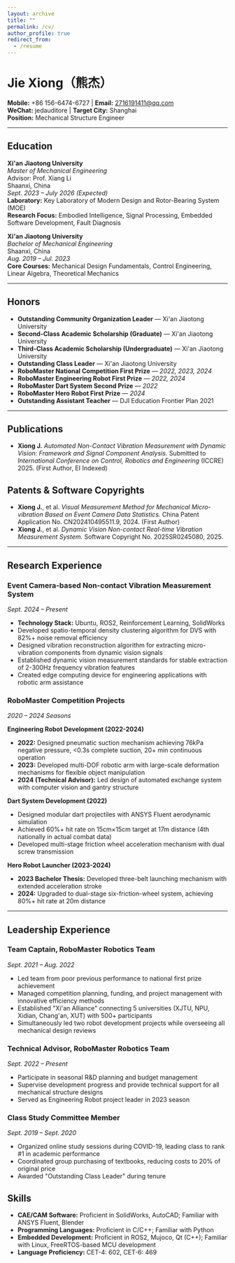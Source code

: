 ```yaml
---
layout: archive
title: ""
permalink: /cv/
author_profile: true
redirect_from:
  - /resume
---
```


# Jie Xiong（熊杰）  
**Mobile:** +86 156-6474-6727 | **Email:** 2716191411@qq.com  
**WeChat:** jedauditore | **Target City:** Shanghai  
**Position:** Mechanical Structure Engineer

---

## Education  

**Xi'an Jiaotong University**  
*Master of Mechanical Engineering*  
Advisor: Prof. Xiang Li  
Shaanxi, China  
*Sept. 2023 – July 2026 (Expected)*  
**Laboratory:** Key Laboratory of Modern Design and Rotor-Bearing System (MOE)  
**Research Focus:** Embodied Intelligence, Signal Processing, Embedded Software Development, Fault Diagnosis

**Xi'an Jiaotong University**  
*Bachelor of Mechanical Engineering*  
Shaanxi, China  
*Aug. 2019 – Jul. 2023*  
**Core Courses:** Mechanical Design Fundamentals, Control Engineering, Linear Algebra, Theoretical Mechanics

---

## Honors  

- **Outstanding Community Organization Leader** — Xi'an Jiaotong University  
- **Second-Class Academic Scholarship (Graduate)** — Xi'an Jiaotong University  
- **Third-Class Academic Scholarship (Undergraduate)** — Xi'an Jiaotong University  
- **Outstanding Class Leader** — Xi'an Jiaotong University  
- **RoboMaster National Competition First Prize** — *2022, 2023, 2024*  
- **RoboMaster Engineering Robot First Prize** — *2022, 2024*  
- **RoboMaster Dart System Second Prize** — *2022*  
- **RoboMaster Hero Robot First Prize** — *2024*  
- **Outstanding Assistant Teacher** — DJI Education Frontier Plan 2021

---

## Publications  

- **Xiong J.** *Automated Non-Contact Vibration Measurement with Dynamic Vision: Framework and Signal Component Analysis.* Submitted to *International Conference on Control, Robotics and Engineering* (ICCRE) 2025. (First Author, EI Indexed)

## Patents & Software Copyrights

- **Xiong J.**, et al. *Visual Measurement Method for Mechanical Micro-vibration Based on Event Camera Data Statistics.* China Patent Application No. CN202410495511.9, 2024. (First Author)
- **Xiong J.**, et al. *Dynamic Vision Non-contact Real-time Vibration Measurement System.* Software Copyright No. 2025SR0245080, 2025.

---

## Research Experience  

### Event Camera-based Non-contact Vibration Measurement System  
*Sept. 2024 – Present*  
- **Technology Stack:** Ubuntu, ROS2, Reinforcement Learning, SolidWorks
- Developed spatio-temporal density clustering algorithm for DVS with 82%+ noise removal efficiency
- Designed vibration reconstruction algorithm for extracting micro-vibration components from dynamic vision signals
- Established dynamic vision measurement standards for stable extraction of 2-300Hz frequency vibration features
- Created edge computing device for engineering applications with robotic arm assistance

### RoboMaster Competition Projects  
*2020 – 2024 Seasons*  

**Engineering Robot Development (2022-2024)**
- **2022:** Designed pneumatic suction mechanism achieving 76kPa negative pressure, <0.3s complete suction, 20+ min continuous operation
- **2023:** Developed multi-DOF robotic arm with large-scale deformation mechanisms for flexible object manipulation
- **2024 (Technical Advisor):** Led design of automated exchange system with computer vision and gantry structure

**Dart System Development (2022)**
- Designed modular dart projectiles with ANSYS Fluent aerodynamic simulation
- Achieved 60%+ hit rate on 15cm×15cm target at 17m distance (4th nationally in actual combat data)
- Developed multi-stage friction wheel acceleration mechanism with dual screw transmission

**Hero Robot Launcher (2023-2024)**
- **2023 Bachelor Thesis:** Developed three-belt launching mechanism with extended acceleration stroke
- **2024:** Upgraded to dual-stage six-friction-wheel system, achieving 80%+ hit rate at 20m distance

---

## Leadership Experience  

### Team Captain, RoboMaster Robotics Team  
*Sept. 2021 – Aug. 2022*  
- Led team from poor previous performance to national first prize achievement
- Managed competition planning, funding, and project management with innovative efficiency methods
- Established "Xi'an Alliance" connecting 5 universities (XJTU, NPU, Xidian, Chang'an, XUT) with 500+ participants
- Simultaneously led two robot development projects while overseeing all mechanical design reviews

### Technical Advisor, RoboMaster Robotics Team  
*Sept. 2022 – Present*  
- Participate in seasonal R&D planning and budget management
- Supervise development progress and provide technical support for all mechanical structure designs
- Served as Engineering Robot project leader in 2023 season

### Class Study Committee Member  
*Sept. 2019 – Sept. 2020*  
- Organized online study sessions during COVID-19, leading class to rank #1 in academic performance
- Coordinated group purchasing of textbooks, reducing costs to 20% of original price
- Awarded "Outstanding Class Leader" during tenure

## Skills  

- **CAE/CAM Software:** Proficient in SolidWorks, AutoCAD; Familiar with ANSYS Fluent, Blender  
- **Programming Languages:** Proficient in C/C++; Familiar with Python  
- **Embedded Development:** Proficient in ROS2, Mujoco, Qt (C++); Familiar with Linux, FreeRTOS-based MCU development  
- **Language Proficiency:** CET-4: 602, CET-6: 469

